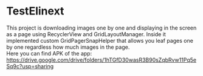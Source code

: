 # TestElinext
This project is downloading images one by one and displaying in the screen as a page using RecyclerView and GridLayoutManager.
Inside it implemented custom GridPagerSnapHelper that allows you leaf pages one by one regardless how much images in the page.      
Here you can find APK of the app: https://drive.google.com/drive/folders/1hTGfD30wasR3B90sZqbRvw11Pq5eSq9c?usp=sharing
